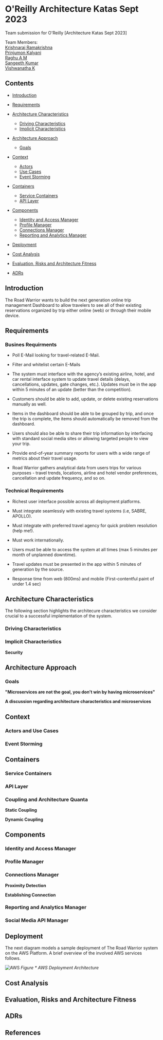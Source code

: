 # O'Reilly Architecture Katas Sept 2023

Team submission for O'Reilly [Architecture Katas Sept 2023]

Team Members:  
[Krishnaraj Ramakrishna](https://www.linkedin.com/in/krishnaraj-vr-8869b45/)  
[Prinjumon Kalyani](https://www.linkedin.com/in/prinjumon-km-98998121/)  
[Raghu A M](https://www.linkedin.com/in/raghu-a-m-6381b614/)  
[Sangeeth Kumar](https://www.linkedin.com/in/sangeeth-kumar-350b8349/)  
[Vishwanatha K](https://www.linkedin.com/in/visshh7/) 

## Contents
- [Introduction](#introduction)  
- [Requirements](#requirements)
- [Architecture Characteristics](#architecture-characteristics) 
    - [Driving Characteristics](#driving-characteristics)
    - [Implicit Characteristics](#implicit-characteristics)
- [Architecture Approach](#architecture-approach)
    - [Goals](#goals)
- [Context](#context)  
    - [Actors](#actors)
    - [Use Cases](#use-cases)
    - [Event Storming](#event-storming)
- [Containers](#containers)
    - [Service Containers](#service-containers)
    - [API Layer](#api-layer)
- [Components](#components)
    - [Identity and Access Manager](#identity-and-access-manager)
    - [Profile Manager](#profile-manager)
    - [Connections Manager](#connections-manager)
    - [Reporting and Analytics Manager](#reporting-and-analytics-manager)
    
- [Deployment](#deployment)
- [Cost Analysis](#cost-analysis)
- [Evaluation, Risks and Architecture Fitness](#evaluation-risks-and-architecture-fitness)  
- [ADRs](#adrs)



## Introduction
The Road Warrior wants to build the next generation online trip management Dashboard to allow travelers to see all of their existing reservations organized by trip either online (web) or through their mobile device.

## Requirements

### Busines Requirments
- Poll E-Mail looking for travel-related E-Mail.

- Filter and whitelist certain E-Mails
- The system must interface with the agency’s existing airline, hotel, and car rental interface system to update travel details (delays, cancellations, updates, gate changes, etc.). Updates must be in the app within 5 minutes of an update (better than the competition).

- Customers should be able to add, update, or delete existing reservations manually as well.

- Items in the dashboard should be able to be grouped by trip, and once the trip is complete, the items should automatically be removed from the dashboard.

- Users should also be able to share their trip information by interfacing with standard social media sites or allowing targeted people to view your trip.

- Provide end-of-year summary reports for users with a wide range of metrics about their travel usage.

- Road Warrior gathers analytical data from users trips for various purposes - travel trends, locations, airline and hotel vendor preferences, cancellation and update frequency, and so on.

### Technical Requirements
- Richest user interface possible across all deployment platforms.

- Must integrate seamlessly with existing travel 
systems (i.e, SABRE, APOLLO).

- Must integrate with preferred travel agency for 
quick problem resolution (help me!).

- Must work internationally.

- Users must be able to access the system at all times (max 5 minutes per month of unplanned downtime).

- Travel updates must be presented in the app within 5 minutes of generation by the source.

- Response time from web (800ms) and mobile (First-contentful paint of under 1.4 sec)

## Architecture Characteristics
The following section highlights the architecure characteristics we consider crucial to a successful implementation of the system.

### Driving Characteristics

### Implicit Characteristics
**Security**  



## Architecture Approach


### Goals
**"Microservices are not the goal, you don't win by having microservices"** 


**A discussion regarding architecture characteristics and microservices**  


## Context


### Actors and Use Cases


### Event Storming

## Containers


### Service Containers




### API Layer


### Coupling and Architecture Quanta


**Static Coupling**

**Dynamic Coupling**


## Components

### Identity and Access Manager

### Profile Manager

### Connections Manager



**Proximity Detection**  


**Establishing Connection**  





### Reporting and Analytics Manager


### Social Media API Manager


## Deployment
The next diagram models a sample deployment of The Road Warrior system on the AWS Platform. A brief overview of the involved AWS services follows.

![AWS](/Diagrams/TheRoadWarriorInfraDiagram.png)
*Figure * AWS Deployment Architecture*



## Cost Analysis


## Evaluation, Risks and Architecture Fitness  


## ADRs


## References







